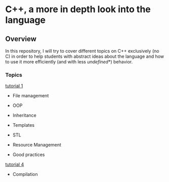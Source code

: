# C++, a more in depth look into the language

## Overview
In this repository, I will try to cover different topics on C++ exclusively (no C) in order to help students with abstract ideas about the language and how to use it more efficiently (and with less *undefined**) behavior.

### Topics

[tutorial 1](./tutorial-1/tutorial1.html)
- File management
- OOP
- Inheritance

- Templates
- STL

- Resource Management
- Good practices

[tutorial 4](./tutorial-4/tutorial4.html)
- Compilation
